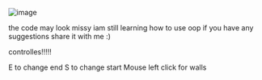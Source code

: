 ![image](https://github.com/user-attachments/assets/8585a12e-c50c-407e-83d3-67b3685a4961)


the code may look missy iam still learning how to use oop if you have any suggestions share it with me :)

controlles!!!!!

E to change end
S to change start 
Mouse left click for walls


